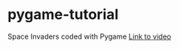 # pygame-tutorial
Space Invaders coded with Pygame
[Link to video](https://www.youtube.com/watch?v=FfWpgLFMI7w)
